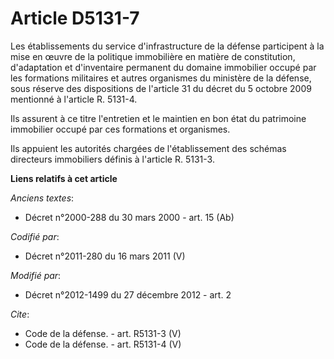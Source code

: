 # Article D5131-7

Les établissements du service d'infrastructure de la défense participent à la mise en œuvre de la politique immobilière en
matière de constitution, d'adaptation et d'inventaire permanent du domaine immobilier occupé par les formations militaires et
autres organismes du ministère de la défense, sous réserve des dispositions de l'article 31 du décret du 5 octobre 2009
mentionné à l'article R. 5131-4. 

Ils assurent à ce titre l'entretien et le maintien en bon état du patrimoine immobilier occupé par ces formations et
organismes. 

Ils appuient les autorités chargées de l'établissement des schémas directeurs immobiliers définis à l'article R. 5131-3.

**Liens relatifs à cet article**

_Anciens textes_:

  - Décret n°2000-288 du 30 mars 2000 - art. 15 (Ab)

_Codifié par_:

  - Décret n°2011-280 du 16 mars 2011 (V)

_Modifié par_:

  - Décret n°2012-1499 du 27 décembre 2012 - art. 2

_Cite_:

  - Code de la défense. - art. R5131-3 (V)
  - Code de la défense. - art. R5131-4 (V)
